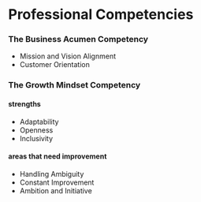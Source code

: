 # Professional Competencies

### The Business Acumen Competency
- Mission and Vision Alignment
- Customer Orientation

### The Growth Mindset Competency

#### strengths
- Adaptability
- Openness
- Inclusivity

#### areas that need improvement
- Handling Ambiguity
- Constant Improvement
- Ambition and Initiative
